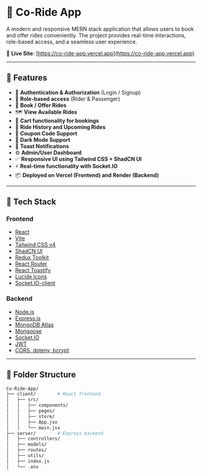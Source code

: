 # 🚗 Co-Ride App

A modern and responsive MERN stack application that allows users to book and offer rides conveniently. The project provides real-time interactions, role-based access, and a seamless user experience.

🔗 **Live Site**: [https://co-ride-app.vercel.app](https://co-ride-app.vercel.app)

---

## 📌 Features

- 🔐 **Authentication & Authorization** (Login / Signup)
- 👥 **Role-based access** (Rider & Passenger)
- 📅 **Book / Offer Rides**
- 🗺️ **View Available Rides**
- 🛒 **Cart functionality for bookings**
- 📜 **Ride History and Upcoming Rides**
- 🧾 **Coupon Code Support**
- 🌙 **Dark Mode Support**
- 💬 **Toast Notifications**
- ⚙️ **Admin/User Dashboard**
- ✅ **Responsive UI using Tailwind CSS + ShadCN UI**
- ⚡ **Real-time functionality with Socket.IO**
- 📦 **Deployed on Vercel (Frontend) and Render (Backend)**

---

## 🚀 Tech Stack

### Frontend

- [React](https://reactjs.org/)
- [Vite](https://vitejs.dev/)
- [Tailwind CSS v4](https://tailwindcss.com/)
- [ShadCN UI](https://ui.shadcn.dev/)
- [Redux Toolkit](https://redux-toolkit.js.org/)
- [React Router](https://reactrouter.com/)
- [React Toastify](https://fkhadra.github.io/react-toastify/)
- [Lucide Icons](https://lucide.dev/)
- [Socket.IO-client](https://socket.io/)

### Backend

- [Node.js](https://nodejs.org/)
- [Express.js](https://expressjs.com/)
- [MongoDB Atlas](https://www.mongodb.com/cloud/atlas)
- [Mongoose](https://mongoosejs.com/)
- [Socket.IO](https://socket.io/)
- [JWT](https://jwt.io/)
- [CORS, dotenv, bcrypt](https://www.npmjs.com/)

---

## 📁 Folder Structure

```bash
Co-Ride-App/
├── client/        # React frontend
│   ├── src/
│   │   ├── components/
│   │   ├── pages/
│   │   ├── store/
│   │   ├── App.jsx
│   │   └── main.jsx
├── server/        # Express backend
│   ├── controllers/
│   ├── models/
│   ├── routes/
│   ├── utils/
│   ├── index.js
│   └── .env
